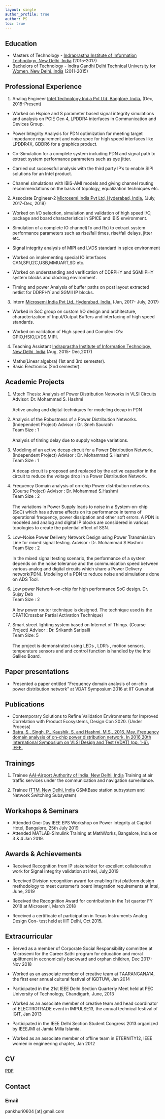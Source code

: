 ```yaml
---
layout: single
author_profile: true
author: PS
toc: true
---
```



## Education
- Masters of Technology - [Indraprastha Institute of Information Technology, New Delhi, India](https://www.iiitd.ac.in/) (2015-2017)
- Bachelors of Technology - [Indira Gandhi Delhi Technical University for Women, New Delhi, India](https://www.igdtuw.ac.in//) (2011-2015)

## Professional Experience

1. Analog Engineer [Intel Technology India Pvt Ltd, Banglore, India.](https://www.intel.com/) (Dec, 2018-Present)
  - Worked on Hspice and S parameter based signal integrity simulations and analysis on PCIE Gen 4, 
    LPDDR4 interfaces in Communication and Devices Group.
    
  - Power Integrity Analysis for PDN optimization for meeting target impedance requirement and noise
    spec for high speed interfaces like LPDDR4X, GDDR6 for a graphics product.
    
  - Co-Simulation for a complete system including PDN and signal path to extract system performance 
    parameters such as eye jitter.
    
  - Carried out successful analysis with the third party IP’s to enable SIPI solutions for an Intel 
    product.
    
  - Channel simulations with IBIS-AMI models and giving channel routing recommendations on the basis
    of topology, equalization techniques etc.
2. Associate Engineer-2 [Microsemi India Pvt Ltd, Hyderabad, India.](https://www.microsemi.com/) (July, 2017-Dec, 2018)
  - Worked on I/O selection, simulation and validation of high speed I/O, package and board characteristics
    in SPICE and IBIS environment.
    
  - Simulation of a complete IO channel(Tx and Rx) to extract system performance parameters such as rise/fall
    times, rise/fall delays, jitter etc.
    
  - Signal integrity analysis of MIPI and LVDS standard in spice environment
    
  - Worked on implementing special IO interfaces CAN,SPI,I2C,USB,MMUART,SD etc.
    
  - Worked on understanding and verification of DDRPHY and SGMIIPHY system blocks and clocking environment.
    
  - Timing and power Analysis of buffer paths on post layout extracted netlist for DDRPHY and SGMII IP blocks.
3. Intern [Microsemi India Pvt Ltd, Hyderabad, India.](https://www.microsemi.com/) (Jan, 2017- July, 2017)
  - Worked in SoC group on custom I/O design and architecture, characterization of Input/Output Buffers and 
    interfacing of high speed standards.
    
  - Worked on validation of High speed and Complex IO’s: GPIO,HSIO,LVDS,MIPI.
    
4. Teaching Assistant [Indraprastha Institute of Information Technology, New Delhi, India](https://www.iiitd.ac.in/) (Aug, 2015- Dec,2017)
  - Maths(Linear algebra) (1st and 3rd semester).  
  - Basic Electronics (2nd semester).
    
## Academic Projects
  1. Mtech Thesis: Analysis of Power Distribution Networks in VLSI Circuits
     Advisor: Dr. Mohammad S. Hashmi
     <br>
     <br>
     Active analog and digital techniques for modeling decap in PDN
    
  2. Analysis of the Robustness of a Power Distribution Networks. (Independent Project)
     Advisor : Dr. Sneh Saurabh
     <br>
     Team Size : 1
     <br>
     <br>
     Analysis of timing delay due to supply voltage variations.
    
  3. Modeling of an active decap circuit for a Power Distribution Network. (Independent Project)
     Advisor : Dr. Mohammad S.Hashmi
     <br>
     Team Size : 1
     <br>
     <br>
     A decap circuit is proposed and replaced by the active capacitor in the circuit to reduce the voltage
     drop in a Power Distribution Network.
    
  4. Frequency Domain analysis of on-chip Power distribution networks. (Course Project)
     Advisor : Dr. Mohammad S.Hashmi
     <br>
     Team Size : 2
     <br>
     <br>
     The variations in Power Supply leads to noise in a System-on-chip (SoC) which has adverse effects on 
     its performance in terms of operational frequency, power dissipation and other soft errors. A PDN is 
     modeled and analog and digital IP blocks are considered in various topologies to create the potential
     effect of SSN.
    
  5. Low-Noise Power Delivery Network Design using Power Transmission Line for mixed signal testing.
     Advisor : Dr. Mohammad S.Hashmi
     <br>
     Team Size : 2
     <br>
     <br>
     In the mixed signal testing scenario, the performance of a system depends on the noise tolerance and
     the communication speed between various analog and digital circuits which share a Power Delivery network(PDN). 
     Modeling of a PDN to reduce noise and simulations done on ADS Tool.
    
  6. Low power Network-on-chip for high performance SoC design.
     Dr. Sujay Deb
     <br>
     Team Size : 2
     <br>
     <br>
     A low power router technique is designed. The technique used is the CPAT(Crossbar Partial Activation Technique)
    
  7. Smart street lighting system based on Internet of Things. (Course Project)
     Advisor : Dr. Srikanth Saripalli
     <br>
     Team Size: 5
     <br>
     <br>
     The project is demonstrated using LEDs , LDR’s , motion sensors, temperature sensors and and control function
     is handled by the Intel Galileo Board.

## Paper presentations
  - Presented a paper entitled “Frequency domain analysis of on-chip power distribution network” at VDAT Symposium
2016 at IIT Guwahati
    
## Publications
  - Contemporary Solutions to Refine Validation Environments for Improved Correlation with Product Ecosystems, 
Design Con 2020. (Under Process)
  - [Batra, S., Singh, P., Kaushik, S. and Hashmi, M.S., 2016, May. Frequency domain analysis of on-chip power 
distribution network. In 2016 20th International Symposium on VLSI Design and Test (VDAT) (pp. 1-6). IEEE.](https://ieeexplore.ieee.org/document/8064853)

## Trainings 
1. Trainee [AAI-Airport Authority of India, New Delhi, India](https://www.aai.aero/)
   Training at air traffic services under the communication and navigation surveillance.
      
2. Trainee [ITTM, New Delhi, India](http://mtnldelhi.in/ittm/)
   GSM(Base station subsystem and Network Switching Subsystem)
      
## Workshops & Seminars
  - Attended One-Day IEEE EPS Workshop on Power Integrity at Capitol Hotel, Bangalore, 25th July 2019
  - Attended MATLAB-Simulink Training at MathWorks, Bangalore, India on 3 & 4 Jan 2019.

## Awards & Achievements 
  - Received Recognition from IP stakeholder for excellent collaborative work for Signal integrity validation at 
Intel, July,2019

  - Received Division recognition award for enabling first platform design methodology to meet customer’s board 
integration requirements at Intel, June, 2019

  - Received the Recognition Award for contribution in the 1st quarter FY 2018 at Microsemi, March 2018

  - Received a certificate of participation in Texas Instruments Analog Design Con- test held at IIIT Delhi, Oct 2015.

## Extracurricular
  - Served as a member of Corporate Social Responsibility committee at Microsemi for the Career Sathi program for 
education and moral upliftment in economically backward and orphan children, Dec 2017-Nov 2018

  - Worked as an associate member of creative team at TAARANGANA14, the first ever annual cultural festival of IGDTUW, Jan 2014 

  - Participated in the 21st IEEE Delhi Section Quarterly Meet held at PEC University of Technology, Chandigarh, June, 2013

  - Worked as an associate member of creative team and head coordinator of ELECTROTRADE event in IMPULSE13, the 
annual technical festival of IGIT, Jan 2013

  - Participated in the IEEE Delhi Section Student Congress 2013 organized by IEEEJMI at Jamia Milia Islamia. 

  - Worked as an associate member of offline team in ETERNITY12, IEEE women in engineering chapter, Jan 2012
## CV

[PDF]({{site.url}}/download/CV.pdf)

## Contact

### Email

pankhuri0604 [at] gmail.com
